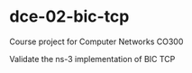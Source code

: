 # dce-02-bic-tcp
Course project for Computer Networks CO300

Validate the ns-3 implementation of BIC TCP
